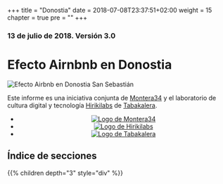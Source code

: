 +++
title = "Donostia"
date = 2018-07-08T23:37:51+02:00
weight = 15
chapter = true
pre = ""
+++

### 13 de julio de 2018. Versión 3.0

# Efecto Airnbnb en Donostia

![Efecto Airbnb en Donostia San Sebastián](/images/efecto.airbnb.donostia.png)

Este informe es una iniciativa conjunta de <a href="https://montera34.com">Montera34</a> y el laboratorio de cultura digital y tecnología <a href="https://www.tabakalera.eu/es/hirikilabs-laboratorio-de-cultura-digital-y-tecnologia">Hirikilabs</a> de <a href="https://tabakalera.eu/">Tabakalera</a>.

<ul style="text-align: center;" class="list-inline">
<li><a href="https://montera34.com"><img alt="Logo de Montera34" src="/images/m34.logo.png" /></a></li>
<li><a href="https://tabakalera.eu/es/hirikilabs-laboratorio-de-cultura-digital-y-tecnologia"><img alt="Logo de Hirikilabs" src="/images/hirikilabs.logo.png" /></a></li>
<li><a href="https://tabakalera.eu/"><img alt="Logo de Tabakalera" src="/images/tabakalera.logo.jpg" /></a></li>
</ul>

## Índice de secciones
{{% children depth="3" style="div" %}}
